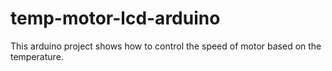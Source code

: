# temp-motor-lcd-arduino
This arduino project shows how to control the speed of motor based on the temperature.
